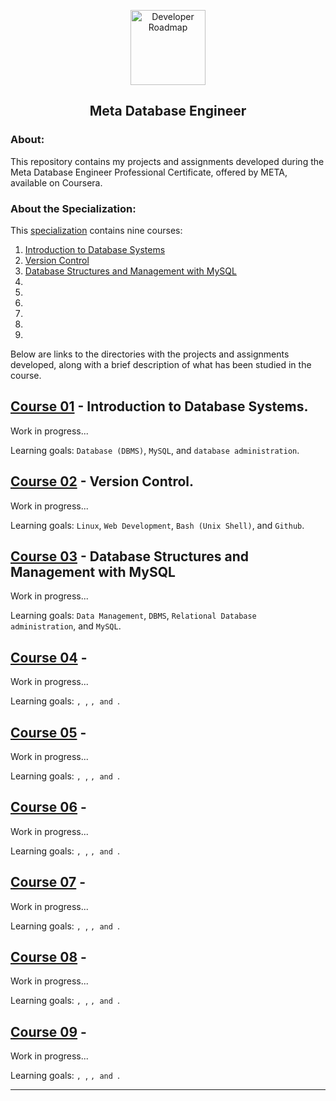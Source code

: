 <p align="center">
  <a href="https://github.com/marcoshsq/PythonPredictiveAnalytics">
    <img src="https://1000logos.net/wp-content/uploads/2021/10/logo-Meta.png" alt="Developer Roadmap" width="120" height="">
  </a>
</p>
  <h2 align="center">Meta Database Engineer</h2>
</div>

### About:

This repository contains my projects and assignments developed during the Meta Database Engineer Professional Certificate, offered by META, available on Coursera.

### About the Specialization:

This [specialization](https://www.coursera.org/professional-certificates/meta-database-engineer) contains nine courses:

1. [Introduction to Database Systems](https://www.coursera.org/learn/introduction-to-databases?specialization=meta-database-engineer)
2. [Version Control](https://www.coursera.org/learn/introduction-to-version-control?specialization=meta-database-engineer)
3. [Database Structures and Management with MySQL](https://www.coursera.org/learn/database-structures-and-management-with-mysql?specialization=meta-database-engineer)
4. []()
5. []()
6. []()
7. []()
8. []()
9. []()

Below are links to the directories with the projects and assignments developed, along with a brief description of what has been studied in the course.

## [Course 01]() - Introduction to Database Systems.

Work in progress...

Learning goals: ``Database (DBMS)``, ``MySQL``, and ``database administration``.

## [Course 02]() - Version Control.

Work in progress...

Learning goals: ``Linux``, ``Web Development``, ``Bash (Unix Shell)``, and ``Github``.

## [Course 03]() - Database Structures and Management with MySQL

Work in progress...

Learning goals: ``Data Management``, ``DBMS``, ``Relational Database administration``, and ``MySQL``.

## [Course 04]() - 

Work in progress...

Learning goals: ````, ````, ````, and ````.

## [Course 05]() - 

Work in progress...

Learning goals: ````, ````, ````, and ````.

## [Course 06]() - 

Work in progress...

Learning goals: ````, ````, ````, and ````.

## [Course 07]() - 

Work in progress...

Learning goals: ````, ````, ````, and ````.

## [Course 08]() - 

Work in progress...

Learning goals: ````, ````, ````, and ````.

## [Course 09]() - 

Work in progress...

Learning goals: ````, ````, ````, and ````.

---
